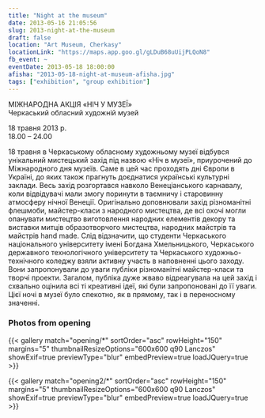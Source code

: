 ```yaml
---
title: "Night at the museum"
date: 2013-05-16 21:05:56
slug: 2013-night-at-the-museum
draft: false
location: "Art Museum, Cherkasy"
locationLink: "https://maps.app.goo.gl/gLDuB68uUijPLQoN8"
fb_event: ~
eventDate: 2013-05-18 18:00:00
afisha: "2013-05-18-night-at-museum-afisha.jpg"
tags: ["exhibition", "group exhibition"]
---
```


МІЖНАРОДНА АКЦІЯ «НІЧ У МУЗЕЇ»  
Черкаський обласний художній музей

18 травня 2013 р.  
18.00 – 24.00

18 травня в Черкаському обласному художньому музеї відбувся унікальний мистецький захід під назвою «Ніч в музеї», приурочений до Міжнародного дня музеїв. Саме в цей час проходять дні Європи в Україні, до яких також прагнуть доєднатися українські культурні заклади. Весь захід розгортався навколо Венеціанського карнавалу, коли відвідувачі мали змогу поринути в таємничу і старовинну атмосферу нічної Венеції. Оригінально доповнювали захід різноманітні флешмоби, майстер-класи з народного мистецтва, де всі охочі могли опанувати мистецтво виготовлення народних елементів декору та виставки митців образотворчого мистецтва, народних майстрів та майстрів hand made. Слід відзначити, що студенти Черкаського національного університету імені Богдана Хмельницького, Черкаського державного технологічного університету та Черкаського художньо-технічного коледжу взяли активну участь в наповненні цього заходу. Вони запропонували до уваги публіки різноманітні майстер-класи та творчі проекти. Загалом, публіка дуже жваво відреагувала на цей захід і схвально оцінила всі ті креативні ідеї, які були запропоновані до її уваги. Цієї ночі в музеї було спекотно, як в прямому, так і в переносному значенні.

### Photos from opening

{{< gallery match="opening/*" sortOrder="asc" rowHeight="150" margins="5" thumbnailResizeOptions="600x600 q90 Lanczos" showExif=true previewType="blur" embedPreview=true loadJQuery=true >}}

{{< gallery match="opening2/*" sortOrder="asc" rowHeight="150" margins="5" thumbnailResizeOptions="600x600 q90 Lanczos" showExif=true previewType="blur" embedPreview=true loadJQuery=true >}}
